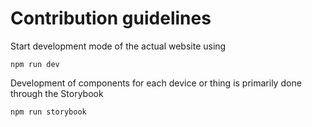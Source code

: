 # Contribution guidelines

Start development mode of the actual website using

`npm run dev`

Development of components for each device or thing is primarily done through the Storybook

`npm run storybook`
